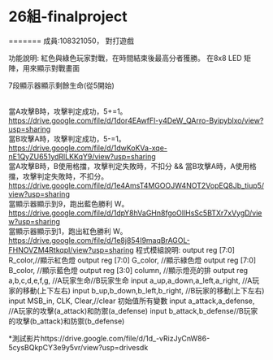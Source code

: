 # 26組-finalproject
=======
成員:108321050，
對打遊戲

功能說明:
紅色與綠色玩家對戰，在時間結束後最高分者獲勝。
在8x8 LED 矩陣，用來顯示對戰畫面

7段顯示器顯示剩餘生命(從5開始)

<br>當A攻擊B時，攻擊判定成功，5+=1。  
https://drive.google.com/file/d/1dor4EAwfFl-y4DeW_QArro-Byipyblxo/view?usp=sharing
<br>  當B攻擊A時，攻擊判定成功，5-=1。  
https://drive.google.com/file/d/1dwKoKVa-xqe-nE1QyZU651ydRlLKKqY9/view?usp=sharing
<br>  當A攻擊B時，B使用格擋，攻擊判定失敗時，不扣分 && 當B攻擊A時，A使用格擋，攻擊判定失敗時，不扣分。
https://drive.google.com/file/d/1e4AmsT4MGOOJW4NOT2VopEQ8Jb_tiup5/view?usp=sharing
<br>  當顯示器顯示到9，跑出藍色勝利 W。 
https://drive.google.com/file/d/1dpY8hVaGHn8fgoOIlHsSc5BTXr7xVygD/view?usp=sharing
<br>  當顯示器顯示到1，跑出紅色勝利 W。
<br>  https://drive.google.com/file/d/1e8j854I9maqBrAGOL-FHNOVZM4Rtkqpl/view?usp=sharing
程式模組說明:
output reg [7:0] R_color,//顯示紅色燈
output reg [7:0] G_color, //顯示綠色燈
output reg [7:0] B_color, //顯示藍色燈
output reg [3:0] column, //顯示燈亮的排
output reg a,b,c,d,e,f,g, //A玩家生命//B玩家生命
input a_up,a_down,a_left,a_right, //A玩家的移動(上下左右)
input b_up,b_down,b_left,b_right, //B玩家的移動(上下左右)
input MSB_in, CLK, Clear,//clear 初始值所有變數
input a_attack,a_defense, //A玩家的攻擊(a_attack)和防禦(a_defense)
input b_attack,b_defense//B玩家的攻擊(b_attack)和防禦(b_defense)

*測試影片https://drive.google.com/file/d/1d_-vRizJyCnW86-5cysBQkpCY3e9y5vr/view?usp=drivesdk
